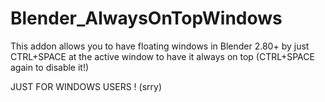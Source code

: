 # Blender_AlwaysOnTopWindows

This addon allows you to have floating windows in Blender 2.80+ by just CTRL+SPACE at the active window to have it always on top (CTRL+SPACE again to disable it!)

JUST FOR WINDOWS USERS ! (srry)
